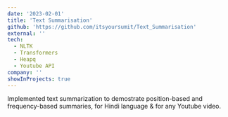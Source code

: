 ```yaml
---
date: '2023-02-01'
title: 'Text Summarisation'
github: 'https://github.com/itsyoursumit/Text_Summarisation'
external: ''
tech:
  - NLTK
  - Transformers
  - Heapq
  - Youtube API
company: ''
showInProjects: true
---
```


Implemented text summarization to demostrate position-based and frequency-based summaries, for Hindi language & for any Youtube video.